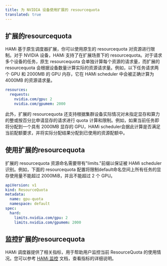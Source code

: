 ```yaml
---
title: 为 NVIDIA 设备使用扩展的 resourcequota
translated: true
---
```


## 扩展的resourcequota

HAMi 基于原生调度器扩展，你可以使用原生的 resourcequota 对资源进行限制。对于 NVIDIA 设备，HAMi 支持了在扩展场景下的 resourcequota。对于请求多个设备的任务，原生 resourcequota 会单独计算每个资源的请求量，而扩展的resourcequota 会根据设备数量计算实际的资源请求量。例如，以下任务请求两个 GPU 和 2000MB 的 GPU 内存，它在 HAMi scheduler 中会被正确计算为 4000MB 的资源请求量。
```yaml
resources:
  requests:
    nvidia.com/gpu: 2
    nvidia.com/gpumem: 2000
```
此外，扩展的 resourcequota 还支持根据集群设备实际情况对未指定显存和算力的整或按百分比申请显存的请求进行 quota 计算和限制。例如，如果当前任务即将分配到一个具有 2000MB 显存的 GPU，HAMi scheduler会据此计算是否满足当前配额要求，并将实际分配结果分配到已使用的资源配额中。

## 使用扩展的resourcequota

扩展的 resourcequota 资源命名需要带有"limits."前缀以保证被 HAMi scheduler 识别。例如，下面的 resourcequota 配置将限制default命名空间上所有任务的显存使用量不能超过 2000MiB，并且不能超过 2 个 GPU。
```yaml
apiVersion: v1
kind: ResourceQuota
metadata:
  name: gpu-quota
  namespace: default
spec:
  hard:
    limits.nvidia.com/gpu: 2
    limits.nvidia.com/gpumem: 2000
```

## 监控扩展的resourcequota

HAMi 调度器提供了相关指标，用于帮助用户监控当前 ResourceQuota 的使用情况。您可以参考 [HAMi 监控](../../userguide/monitoring/device-allocation.md) 文档，查看指标的详细说明。